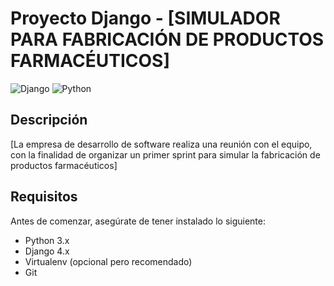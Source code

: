 # Proyecto Django - [SIMULADOR PARA FABRICACIÓN DE PRODUCTOS FARMACÉUTICOS]

![Django](https://img.shields.io/badge/Django-4.x-green) ![Python](https://img.shields.io/badge/Python-3.x-blue)

## Descripción

[La empresa de desarrollo de software realiza una reunión con el equipo, con la finalidad de organizar
un primer sprint para simular la fabricación de productos farmacéuticos]


## Requisitos

Antes de comenzar, asegúrate de tener instalado lo siguiente:

- Python 3.x
- Django 4.x
- Virtualenv (opcional pero recomendado)
- Git
